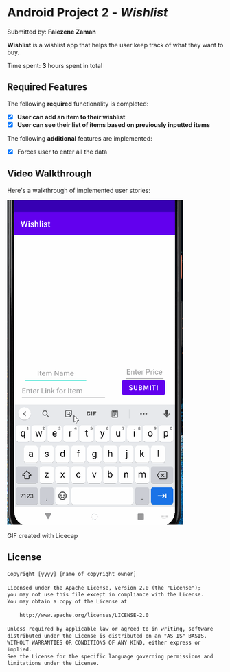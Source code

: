 # Android Project 2 - *Wishlist*

Submitted by: **Faiezene Zaman**

**Wishlist** is a wishlist app that helps the user keep track of what they want to buy.

Time spent: **3** hours spent in total

## Required Features

The following **required** functionality is completed:

- [x] **User can add an item to their wishlist**
- [x] **User can see their list of items based on previously inputted items**

The following **additional** features are implemented:

* [x] Forces user to enter all the data

## Video Walkthrough

Here's a walkthrough of implemented user stories:

<img src='https://github.com/FaiezeneZ/WishList/blob/6318f99af331d229edf03cb25d45478e874049f5/WishListWalkthrough.gif' title='Video Walkthrough' width='' alt='Video Walkthrough' />

GIF created with Licecap 

## License

    Copyright [yyyy] [name of copyright owner]

    Licensed under the Apache License, Version 2.0 (the "License");
    you may not use this file except in compliance with the License.
    You may obtain a copy of the License at

        http://www.apache.org/licenses/LICENSE-2.0

    Unless required by applicable law or agreed to in writing, software
    distributed under the License is distributed on an "AS IS" BASIS,
    WITHOUT WARRANTIES OR CONDITIONS OF ANY KIND, either express or implied.
    See the License for the specific language governing permissions and
    limitations under the License.
